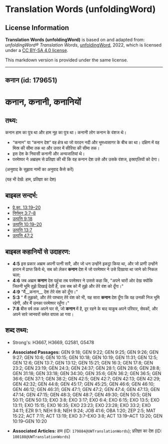 # Translation Words (unfoldingWord)

## License Information

**Translation Words (unfoldingWord)** is based on and adapted from: _unfoldingWord® Translation Words_, [unfoldingWord](https://unfoldingword.org/utw), 2022, which is licensed under a [CC BY-SA 4.0 license](https://creativecommons.org/licenses/by-sa/4.0/legalcode.en).

This markdown version is provided under the same license.



--------------------------------

## कनान (id: 179651)

कनान, कनानी, कनानियों
=====================

तथ्य:
-----

कनान हाम का पुत्र था और हाम नूह का पुत्र था। कनानी लोग कनान के वंशज थे।

* “कनान” या “कनान देश” वह क्षेत्र था जो यरदन नदी और भूमध्यसागर के बीच का था। दक्षिण में वह मिस्र की सीमा तक था और उत्तर में सीरिया की सीमा तक।
* इस देश के निवासी कनानी और अन्यजातियां थे।
* परमेश्वर ने अब्राहम से प्रतिज्ञा की थी कि वह कनान देश उसे और उसके वंशज, इस्राएलियों को देगा।

(अनुवाद के सुझाव नामों का अनुवाद कैसे करें)

(यह भी देखें: हाम, प्रतिज्ञा का देश)

बाइबल सन्दर्भ:
--------------

* [प्रे.का. 13:19–20](https://ref.ly/Acts13:19-Acts13:20)
* [निर्गमन 3:7–8](https://ref.ly/Exod3:7-Exod3:8)
* [उत्पत्ति 9:18](https://ref.ly/Gen9:18)
* [उत्पत्ति 10:19–20](https://ref.ly/Gen10:19-Gen10:20)
* [उत्पत्ति 13:7](https://ref.ly/Gen13:7)
* [उत्पत्ति 47:2](https://ref.ly/Gen47:2)

बाइबल कहानियों से उदाहरण:
-------------------------

* **4:5** इस प्रकार अब्राम अपनी पत्नी सारै, और जो धन उन्होंने इकट्ठा किया था, और जो प्राणी उन्होंने हारान में प्राप्त किये थे, सब को लेकर **कनान** देश में जो परमेश्वर ने उसे दिखाया था जाने को निकल चला;
* **4:6** जब अब्राम **कनान** देश पहुंचा तब परमेश्वर ने उससे कहा कि, "अपने चारों ओर देख क्योंकि जितनी भूमि तुझे दिखाई देती है, उस सब को मैं तुझे और तेरे वंश को दूँगा।"
* **4:9** "मैं\_\_कनान\_\_ देश तेरे वंश को दूँगा।"
* **5:3** " मैं तुझको, और तेरे पश्चात् तेरे वंश को भी, यह सारा **कनान** देश दूँगा कि वह उनकी निज भूमि रहेगी, और मैं उनका परमेश्‍वर रहूँगा।"
* **7:8** बीस वर्ष तक अपने घर से, जो **कनान** में है, दूर रहने के बाद याकूब अपने परिवार, सेवकों, और अपने सारे जानवरों समेत वापस आ गया।

शब्द तथ्य:
----------

* Strong's: H3667, H3669, G2581, G5478

* **Associated Passages:** GEN 9:18; GEN 9:22; GEN 9:25; GEN 9:26; GEN 9:27; GEN 10:6; GEN 10:15; GEN 10:18; GEN 10:19; GEN 11:31; GEN 12:5; GEN 12:6; GEN 13:7; GEN 13:12; GEN 15:21; GEN 16:3; GEN 17:8; GEN 23:2; GEN 23:19; GEN 24:3; GEN 24:37; GEN 28:1; GEN 28:6; GEN 28:8; GEN 31:18; GEN 33:18; GEN 34:30; GEN 35:6; GEN 36:2; GEN 36:5; GEN 36:6; GEN 37:1; GEN 38:2; GEN 42:5; GEN 42:7; GEN 42:13; GEN 42:29; GEN 42:32; GEN 44:8; GEN 45:17; GEN 45:25; GEN 46:6; GEN 46:10; GEN 46:12; GEN 46:31; GEN 47:1; GEN 47:2; GEN 47:4; GEN 47:13; GEN 47:14; GEN 47:15; GEN 48:3; GEN 48:7; GEN 49:30; GEN 50:5; GEN 50:11; GEN 50:13; EXO 3:8; EXO 3:17; EXO 6:4; EXO 6:15; EXO 13:5; EXO 13:11; EXO 15:15; EXO 16:35; EXO 23:23; EXO 23:28; EXO 33:2; EXO 34:11; EZR 9:1; NEH 9:8; NEH 9:24; JOB 41:6; OBA 1:20; ZEP 2:5; MAT 15:22; ACT 7:11; ACT 13:19; EXO 3:7–EXO 3:8; ACT 13:19–ACT 13:20; GEN 10:19–GEN 10:20
* **Associated Articles:** हाम (ID: `179884@UWTranslationWords`); प्रतिज्ञा का देश (ID: `180188@UWTranslationWords`)

